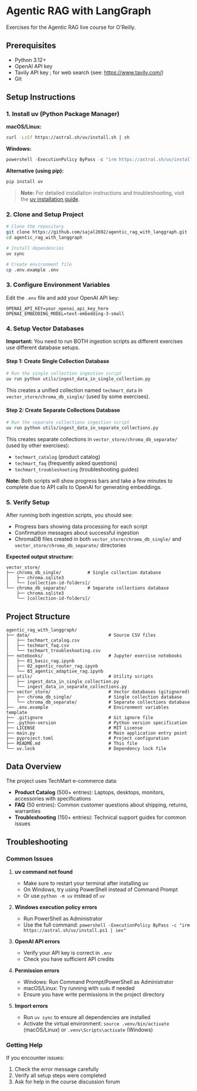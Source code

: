 # Agentic RAG with LangGraph

Exercises for the Agentic RAG live course for O'Reilly.

## Prerequisites

- Python 3.12+
- OpenAI API key
- Tavily API key ; for web search (see: https://www.tavily.com/)
- Git

## Setup Instructions

### 1. Install uv (Python Package Manager)

**macOS/Linux:**
```bash
curl -LsSf https://astral.sh/uv/install.sh | sh
```

**Windows:**
```powershell
powershell -ExecutionPolicy ByPass -c "irm https://astral.sh/uv/install.ps1 | iex"
```

**Alternative (using pip):**
```bash
pip install uv
```

> **Note:** For detailed installation instructions and troubleshooting, visit the [uv installation guide](https://docs.astral.sh/uv/getting-started/installation/).

### 2. Clone and Setup Project

```bash
# Clone the repository
git clone https://github.com/sajal2692/agentic_rag_with_langgraph.git
cd agentic_rag_with_langgraph

# Install dependencies
uv sync

# Create environment file
cp .env.example .env
```

### 3. Configure Environment Variables

Edit the `.env` file and add your OpenAI API key:

```env
OPENAI_API_KEY=your_openai_api_key_here
OPENAI_EMBEDDING_MODEL=text-embedding-3-small
```

### 4. Setup Vector Databases

**Important:** You need to run BOTH ingestion scripts as different exercises use different database setups.

#### Step 1: Create Single Collection Database
```bash
# Run the single collection ingestion script
uv run python utils/ingest_data_in_single_collection.py
```

This creates a unified collection named `techmart_data` in `vector_store/chroma_db_single/` (used by some exercises).

#### Step 2: Create Separate Collections Database
```bash
# Run the separate collections ingestion script
uv run python utils/ingest_data_in_separate_collections.py
```

This creates separate collections in `vector_store/chroma_db_separate/` (used by other exercises):
- `techmart_catalog` (product catalog)
- `techmart_faq` (frequently asked questions)  
- `techmart_troubleshooting` (troubleshooting guides)

**Note:** Both scripts will show progress bars and take a few minutes to complete due to API calls to OpenAI for generating embeddings.

### 5. Verify Setup

After running both ingestion scripts, you should see:
- Progress bars showing data processing for each script
- Confirmation messages about successful ingestion
- ChromaDB files created in both `vector_store/chroma_db_single/` and `vector_store/chroma_db_separate/` directories

**Expected output structure:**
```
vector_store/
├── chroma_db_single/          # Single collection database
│   ├── chroma.sqlite3
│   └── [collection-id-folders]/
└── chroma_db_separate/        # Separate collections database  
    ├── chroma.sqlite3
    └── [collection-id-folders]/
```

## Project Structure

```
agentic_rag_with_langgraph/
├── data/                              # Source CSV files
│   ├── techmart_catalog.csv
│   ├── techmart_faq.csv
│   └── techmart_troubleshooting.csv
├── notebooks/                         # Jupyter exercise notebooks
│   ├── 01_basic_rag.ipynb
│   ├── 02_agentic_router_rag.ipynb
│   └── 03_agentic_adaptive_rag.ipynb
├── utils/                             # Utility scripts
│   ├── ingest_data_in_single_collection.py
│   └── ingest_data_in_separate_collections.py
├── vector_store/                      # Vector databases (gitignored)
│   ├── chroma_db_single/              # Single collection database
│   └── chroma_db_separate/            # Separate collections database
├── .env.example                       # Environment variables template
├── .gitignore                         # Git ignore file
├── .python-version                    # Python version specification
├── LICENSE                            # MIT License
├── main.py                            # Main application entry point
├── pyproject.toml                     # Project configuration
├── README.md                          # This file
└── uv.lock                            # Dependency lock file
```

## Data Overview

The project uses TechMart e-commerce data:

- **Product Catalog** (500+ entries): Laptops, desktops, monitors, accessories with specifications
- **FAQ** (50 entries): Common customer questions about shipping, returns, warranties
- **Troubleshooting** (150+ entries): Technical support guides for common issues

## Troubleshooting

### Common Issues

1. **uv command not found**
   - Make sure to restart your terminal after installing uv
   - On Windows, try using PowerShell instead of Command Prompt
   - Or use `python -m uv` instead of `uv`

2. **Windows execution policy errors**
   - Run PowerShell as Administrator
   - Use the full command: `powershell -ExecutionPolicy ByPass -c "irm https://astral.sh/uv/install.ps1 | iex"`

3. **OpenAI API errors**
   - Verify your API key is correct in `.env`
   - Check you have sufficient API credits

4. **Permission errors**
   - Windows: Run Command Prompt/PowerShell as Administrator
   - macOS/Linux: Try running with `sudo` if needed
   - Ensure you have write permissions in the project directory

5. **Import errors**
   - Run `uv sync` to ensure all dependencies are installed
   - Activate the virtual environment: `source .venv/bin/activate` (macOS/Linux) or `.venv\Scripts\activate` (Windows)

### Getting Help

If you encounter issues:
1. Check the error message carefully
2. Verify all setup steps were completed
3. Ask for help in the course discussion forum
